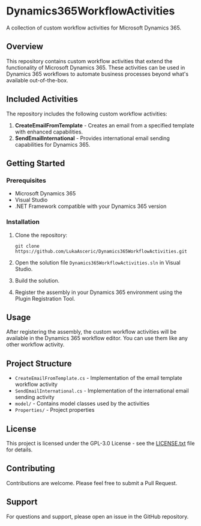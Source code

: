 # Dynamics365WorkflowActivities

A collection of custom workflow activities for Microsoft Dynamics 365.

## Overview

This repository contains custom workflow activities that extend the functionality of Microsoft Dynamics 365. These activities can be used in Dynamics 365 workflows to automate business processes beyond what's available out-of-the-box.

## Included Activities

The repository includes the following custom workflow activities:

1. **CreateEmailFromTemplate** - Creates an email from a specified template with enhanced capabilities.
2. **SendEmailInternational** - Provides international email sending capabilities for Dynamics 365.

## Getting Started

### Prerequisites

- Microsoft Dynamics 365
- Visual Studio
- .NET Framework compatible with your Dynamics 365 version

### Installation

1. Clone the repository:
   ```
   git clone https://github.com/LukaAsceric/Dynamics365WorkflowActivities.git
   ```

2. Open the solution file `Dynamics365WorkflowActivities.sln` in Visual Studio.

3. Build the solution.

4. Register the assembly in your Dynamics 365 environment using the Plugin Registration Tool.

## Usage

After registering the assembly, the custom workflow activities will be available in the Dynamics 365 workflow editor. You can use them like any other workflow activity.

## Project Structure

- `CreateEmailFromTemplate.cs` - Implementation of the email template workflow activity
- `SendEmailInternational.cs` - Implementation of the international email sending activity
- `model/` - Contains model classes used by the activities
- `Properties/` - Project properties

## License

This project is licensed under the GPL-3.0 License - see the [LICENSE.txt](LICENSE.txt) file for details.

## Contributing

Contributions are welcome. Please feel free to submit a Pull Request.

## Support

For questions and support, please open an issue in the GitHub repository.
